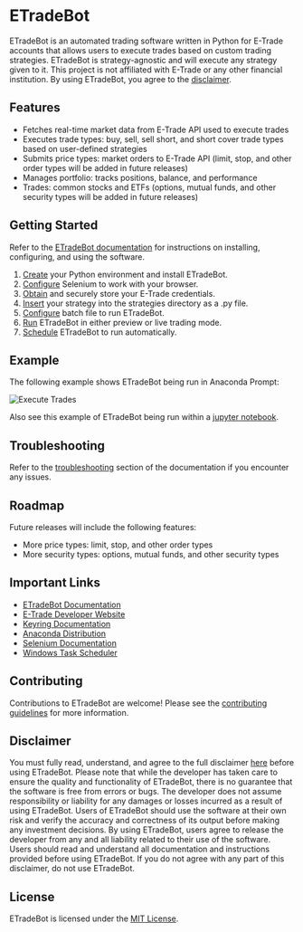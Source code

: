 # ETradeBot

ETradeBot is an automated trading software written in Python for E-Trade accounts that allows users to execute trades based on custom trading strategies. ETradeBot is strategy-agnostic and will execute any strategy given to it. This project is not affiliated with E-Trade or any other financial institution. By using ETradeBot, you agree to the [disclaimer](https://etradebot.readthedocs.io/en/latest/disclaimer.html).

## Features

-   Fetches real-time market data from E-Trade API used to execute trades
-   Executes trade types: buy, sell, sell short, and short cover trade types based on user-defined strategies
-   Submits price types: market orders to E-Trade API (limit, stop, and other order types will be added in future releases)
-   Manages portfolio: tracks positions, balance, and performance
-   Trades: common stocks and ETFs (options, mutual funds, and other security types will be added in future releases)

## Getting Started

Refer to the [ETradeBot documentation](https://etradebot.readthedocs.io/en/latest/index.html) for instructions on installing, configuring, and using the software. 

1. [Create](https://etradebot.readthedocs.io/en/latest/environment.html) your Python environment and install ETradeBot.
2. [Configure](https://etradebot.readthedocs.io/en/latest/selenium.html) Selenium to work with your browser.
3. [Obtain](https://etradebot.readthedocs.io/en/latest/credentials.html) and securely store your E-Trade credentials.
4. [Insert](https://etradebot.readthedocs.io/en/latest/strategies.html) your strategy into the strategies directory as a .py file.
5. [Configure](https://etradebot.readthedocs.io/en/latest/configure.html) batch file to run ETradeBot.
6. [Run](https://etradebot.readthedocs.io/en/latest/running.html) ETradeBot in either preview or live trading mode.
7. [Schedule](https://etradebot.readthedocs.io/en/latest/scheduling.html) ETradeBot to run automatically.

## Example

The following example shows ETradeBot being run in Anaconda Prompt:

![Execute Trades](https://github.com/nathanramoscfa/etradebot/blob/main/docs/source/_static/execute_trades.gif)

Also see this example of ETradeBot being run within a [jupyter notebook](https://github.com/nathanramoscfa/etradebot/blob/main/tests/test_etradebot.ipynb).

## Troubleshooting

Refer to the [troubleshooting](https://etradebot.readthedocs.io/en/latest/scheduling.html) section of the documentation if you encounter any issues.

## Roadmap

Future releases will include the following features:

-   More price types: limit, stop, and other order types
-   More security types: options, mutual funds, and other security types

## Important Links

-   [ETradeBot Documentation](https://etradebot.readthedocs.io/en/latest/)
-   [E-Trade Developer Website](https://developer.etrade.com/home)
-   [Keyring Documentation](https://keyring.readthedocs.io/en/latest/)
-   [Anaconda Distribution](https://www.anaconda.com/products/individual)
-   [Selenium Documentation](https://selenium-python.readthedocs.io/)
-   [Windows Task Scheduler](https://docs.microsoft.com/en-us/windows/win32/taskschd/task-scheduler-start-page)

## Contributing

Contributions to ETradeBot are welcome! Please see the [contributing guidelines](https://github.com/nathanramoscfa/etradebot/blob/main/CONTRIBUTING.md) for more information.

## Disclaimer

You must fully read, understand, and agree to the full disclaimer [here](https://etradebot.readthedocs.io/en/latest/disclaimer.html) before using ETradeBot. Please note that while the developer has taken care to ensure the quality and functionality of ETradeBot, there is no guarantee that the software is free from errors or bugs. The developer does not assume responsibility or liability for any damages or losses incurred as a result of using ETradeBot. Users of ETradeBot should use the software at their own risk and verify the accuracy and correctness of its output before making any investment decisions. By using ETradeBot, users agree to release the developer from any and all liability related to their use of the software. Users should read and understand all documentation and instructions provided before using ETradeBot. If you do not agree with any part of this disclaimer, do not use ETradeBot.

## License

ETradeBot is licensed under the [MIT License](https://github.com/nathanramoscfa/etradebot/blob/main/LICENSE).
